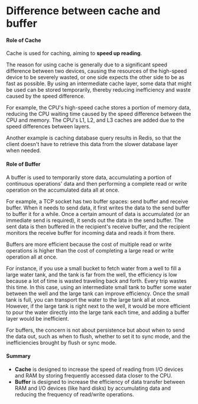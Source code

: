 # Difference between cache and buffer

#### Role of Cache

Cache is used for caching, aiming to **speed up reading**.

The reason for using cache is generally due to a significant speed difference between two devices, causing the resources of the high-speed device to be severely wasted, or one side expects the other side to be as fast as possible. By using an intermediate cache layer, some data that might be used can be stored temporarily, thereby reducing inefficiency and waste caused by the speed difference.

For example, the CPU's high-speed cache stores a portion of memory data, reducing the CPU waiting time caused by the speed difference between the CPU and memory. The CPU's L1, L2, and L3 caches are added due to the speed differences between layers.

Another example is caching database query results in Redis, so that the client doesn't have to retrieve this data from the slower database layer when needed.

#### Role of Buffer

A buffer is used to temporarily store data, accumulating a portion of continuous operations' data and then performing a complete read or write operation on the accumulated data all at once.

For example, a TCP socket has two buffer spaces: send buffer and receive buffer. When it needs to send data, it first writes the data to the send buffer to buffer it for a while. Once a certain amount of data is accumulated (or an immediate send is required), it sends out the data in the send buffer. The sent data is then buffered in the recipient's receive buffer, and the recipient monitors the receive buffer for incoming data and reads it from there.

Buffers are more efficient because the cost of multiple read or write operations is higher than the cost of completing a large read or write operation all at once.

For instance, if you use a small bucket to fetch water from a well to fill a large water tank, and the tank is far from the well, the efficiency is low because a lot of time is wasted traveling back and forth. Every trip wastes this time. In this case, using an intermediate small tank to buffer some water between the well and the large tank can improve efficiency. Once the small tank is full, you can transport the water to the large tank all at once. However, if the large tank is right next to the well, it would be more efficient to pour the water directly into the large tank each time, and adding a buffer layer would be inefficient.

For buffers, the concern is not about persistence but about when to send the data out, such as when to flush, whether to set it to sync mode, and the inefficiencies brought by flush or sync mode.

#### Summary

* **Cache** is designed to increase the speed of reading from I/O devices and RAM by storing frequently accessed data closer to the CPU.
* **Buffer** is designed to increase the efficiency of data transfer between RAM and I/O devices (like hard disks) by accumulating data and reducing the frequency of read/write operations.



